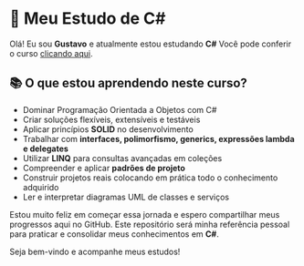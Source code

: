 <h1>🚀 Meu Estudo de C#</h1>

<p>Olá! Eu sou <strong>Gustavo</strong> e atualmente estou estudando <strong>C#</strong> 
Você pode conferir o curso <a href="https://www.udemy.com/course/programacao-orientada-a-objetos-csharp/learn/lecture/12825071#overview" target="_blank">clicando aqui</a>.</p>

<h2>📚 O que estou aprendendo neste curso?</h2>
<ul>
  <li>Dominar Programação Orientada a Objetos com C#</li>
  <li>Criar soluções flexíveis, extensíveis e testáveis</li>
  <li>Aplicar princípios <strong>SOLID</strong> no desenvolvimento</li>
  <li>Trabalhar com <strong>interfaces, polimorfismo, generics, expressões lambda e delegates</strong></li>
  <li>Utilizar <strong>LINQ</strong> para consultas avançadas em coleções</li>
  <li>Compreender e aplicar <strong>padrões de projeto</strong></li>
  <li>Construir projetos reais colocando em prática todo o conhecimento adquirido</li>
  <li>Ler e interpretar diagramas UML de classes e serviços</li>
</ul>


<p>Estou muito feliz em começar essa jornada e espero compartilhar meus progressos aqui no GitHub. Este repositório será minha referência pessoal para praticar e consolidar meus conhecimentos em <strong>C#</strong>.</p>

<p>Seja bem-vindo e acompanhe meus estudos! </p>
